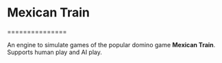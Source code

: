 # Mexican Train
===============

An engine to simulate games of the popular domino game **Mexican Train**.
Supports human play and AI play.
